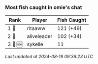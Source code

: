 ### Most fish caught in omie's chat
| Rank | Player | Fish Caught |
|------|--------|-----------|
| 1 🥇  | ritaaww  | 121 (+49) |
| 2 🥈  | aliveleader  | 102 (+34) |
| 3 🥉 🆕 | sykelle  | 11 |

_Last updated at 2024-08-18 09:36:23 UTC_